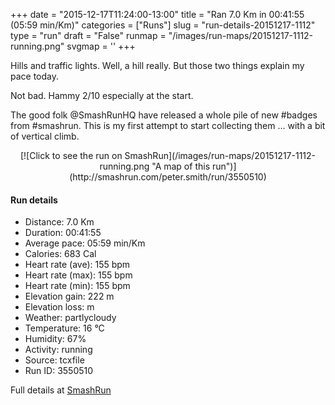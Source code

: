 +++
date = "2015-12-17T11:24:00-13:00"
title = "Ran 7.0 Km in 00:41:55 (05:59 min/Km)"
categories = ["Runs"]
slug = "run-details-20151217-1112"
type = "run"
draft = "False"
runmap = "/images/run-maps/20151217-1112-running.png"
svgmap = '<polyline points="80 0, 68 13, 60 19, 57 26, 43 42, 40 47, 37 57, 41 64, 37 73, 43 76, 44 79, 41 80, 46 82, 47 83, 45 90, 47 95, 45 98, 39 100, 35 96, 36 94, 38 96, 41 97, 38 97, 37 96, 37 96, 36 94, 39 93, 40 90, 39 87, 41 82, 39 81, 46 78, 44 78, 43 76, 38 74, 31 68, 26 67, 29 62, 31 57, 31 54, 27 51, 28 46, 20 44, 23 39">'
+++

Hills and traffic lights. Well, a hill really. But those two things explain my pace today. 

Not bad. Hammy 2/10 especially at the start. 

The good folk @SmashRunHQ have released a whole pile of new #badges from #smashrun. This is my first attempt to start collecting them ... with a bit of vertical climb. 



<!--more-->

<center>
[![Click to see the run on SmashRun](/images/run-maps/20151217-1112-running.png "A map of this run")](http://smashrun.com/peter.smith/run/3550510)
</center>

#### Run details

* Distance: 7.0 Km
* Duration: 00:41:55
* Average pace: 05:59 min/Km
* Calories: 683 Cal
* Heart rate (ave): 155 bpm
* Heart rate (max): 155 bpm
* Heart rate (min): 155 bpm
* Elevation gain: 222 m
* Elevation loss:  m
* Weather: partlycloudy
* Temperature: 16 &deg;C
* Humidity: 67%
* Activity: running
* Source: tcxfile
* Run ID: 3550510

Full details at [SmashRun](http://smashrun.com/peter.smith/run/3550510)